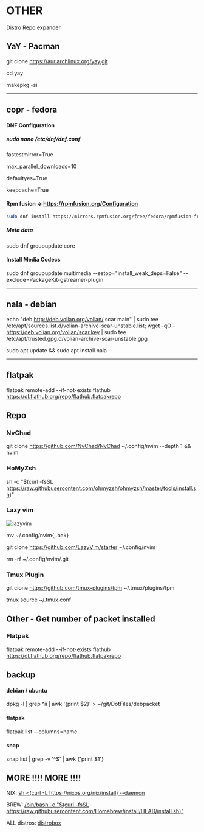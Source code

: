 # OTHER

Distro Repo expander

## YaY - Pacman

git clone <https://aur.archlinux.org/yay.git>

cd yay

makepkg -si

-------------------------

## copr - fedora

#### DNF Configuration

##### sudo nano /etc/dnf/dnf.conf

<p>fastestmirror=True

max_parallel_downloads=10

defaultyes=True

keepcache=True</p>

#### Rpm fusion -> https://rpmfusion.org/Configuration


```bash
sudo dnf install https://mirrors.rpmfusion.org/free/fedora/rpmfusion-free-release-$(rpm -E %fedora).noarch.rpm https://mirrors.rpmfusion.org/nonfree/fedora/rpmfusion-nonfree-release-$(rpm -E %fedora).noarch.rpm
```

##### Meta data

sudo dnf groupupdate core

#### Install Media Codecs

sudo dnf groupupdate multimedia --setop="install_weak_deps=False" --exclude=PackageKit-gstreamer-plugin

------------------------

## nala - debian

echo "deb http://deb.volian.org/volian/ scar main" | sudo tee /etc/apt/sources.list.d/volian-archive-scar-unstable.list; wget -qO - https://deb.volian.org/volian/scar.key | sudo tee /etc/apt/trusted.gpg.d/volian-archive-scar-unstable.gpg

sudo apt update && sudo apt install nala

-------------------------

## flatpak
flatpak remote-add --if-not-exists flathub https://dl.flathub.org/repo/flathub.flatpakrepo

## Repo


### NvChad

git clone <https://github.com/NvChad/NvChad> ~/.config/nvim --depth 1 && nvim

### HoMyZsh

sh -c "\$(curl -fsSL <https://raw.githubusercontent.com/ohmyzsh/ohmyzsh/master/tools/install.sh>)"


### Lazy vim

![lazyvim](https://www.lazyvim.org/)

mv ~/.config/nvim{,.bak}

git clone <https://github.com/LazyVim/starter> ~/.config/nvim

rm -rf ~/.config/nvim/.git

### Tmux Plugin

git clone <https://github.com/tmux-plugins/tpm> ~/.tmux/plugins/tpm

tmux source ~/.tmux.conf

## Other - Get number of packet installed

### Flatpak

flatpak remote-add --if-not-exists flathub https://dl.flathub.org/repo/flathub.flatpakrepo

## backup

#### debian / ubuntu
dpkg -l | grep ^ii | awk '{print $2}' > ~/git/DotFiles/debpacket

#### flatpak
flatpak list --columns=name

#### snap
snap list | grep -v '^$' | awk {'print $1'}



## MORE !!!! MORE !!!!

NIX: [sh <(curl -L https://nixos.org/nix/install) --daemon](https://nixos.org/)

BREW: [/bin/bash -c "$(curl -fsSL https://raw.githubusercontent.com/Homebrew/install/HEAD/install.sh)"](https://brew.sh/)

ALL distros: [distrobox](other/distrobox.md)
